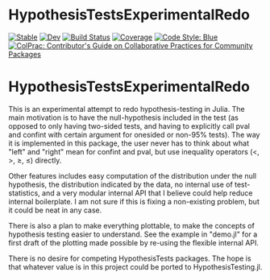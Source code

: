 # HypothesisTestsExperimentalRedo

[![Stable](https://img.shields.io/badge/docs-stable-blue.svg)](https://KronosTheLate.github.io/HypothesisTestsExperimentalRedo.jl/stable/)
[![Dev](https://img.shields.io/badge/docs-dev-blue.svg)](https://KronosTheLate.github.io/HypothesisTestsExperimentalRedo.jl/dev/)
[![Build Status](https://github.com/KronosTheLate/HypothesisTestsExperimentalRedo.jl/actions/workflows/CI.yml/badge.svg?branch=main)](https://github.com/KronosTheLate/HypothesisTestsExperimentalRedo.jl/actions/workflows/CI.yml?query=branch%3Amain)
[![Coverage](https://codecov.io/gh/KronosTheLate/HypothesisTestsExperimentalRedo.jl/branch/main/graph/badge.svg)](https://codecov.io/gh/KronosTheLate/HypothesisTestsExperimentalRedo.jl)
[![Code Style: Blue](https://img.shields.io/badge/code%20style-blue-4495d1.svg)](https://github.com/invenia/BlueStyle)
[![ColPrac: Contributor's Guide on Collaborative Practices for Community Packages](https://img.shields.io/badge/ColPrac-Contributor's%20Guide-blueviolet)](https://github.com/SciML/ColPrac)

# HypothesisTestsExperimentalRedo
This is an experimental attempt to redo hypothesis-testing in Julia. The main motivation is to have the null-hypothesis included in the test (as opposed to only having two-sided tests, and having to explicitly call pval and confint with certain argument for onesided or non-95% tests). The way it is implemented in this package, the user never has to think about what "left" and "right" mean for confint and pval, but use inequality operators (<, >, ≥, ≤) directly.

Other features includes easy computation of the distribution under the null hypothesis, the distribution indicated by the data, no internal use of test-statistics, and a very modular internal API that I believe could help reduce internal boilerplate. I am not sure if this is fixing a non-existing problem, but it could be neat in any case.

There is also a plan to make everything plottable, to make the concepts of hypothesis 
testing easier to understand. See the example in "demo.jl" for a first draft of the 
plotting made possible by re-using the flexible internal API.

There is no desire for competing HypothesisTests packages. The hope is that whatever value is in this project could be ported to HypothesisTesting.jl.